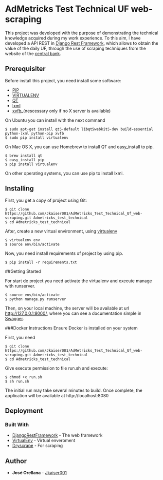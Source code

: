 # AdMetricks Test Technical UF web-scraping
This project was developed with the purpose of demonstrating the technical knowledge acquired during my work experience. To this aim, I have developed a API REST in [Django Rest Framework](http://www.django-rest-framework.org/), which allows to obtain the value of the daily UF, through the use of scraping techniques from the website of the [central bank](http://www.bcentral.cl/).


## Prerequisiter
Before install this project, you need install some software:

* [PIP](https://pypi.python.org/pypi/pip)
* [VIRTUALENV](https://virtualenv.pypa.io/en/stable/)
* [QT](https://www.qt.io)
* [lxml](http://lxml.de)
* [xvfb_](/)(nescessary only if no X server is available)


On Ubuntu you can install with the next command
```
$ sudo apt-get install qt5-default libqt5webkit5-dev build-essential python-lxml python-pip xvfb
$ sudo pip install virtualenv
```

On Mac OS X, you can use Homebrew to install QT and easy_install to pip.
```
$ brew install qt
$ easy_install pip
$ pip install virtualenv
```
 
On other operating systems, you can use pip to install lxml.
 
## Installing

First, you get a copy of project using Git:
```
$ git clone https://github.com/Jkaiser001/AdMetricks_Test_Technical_Uf_web-scraping.git Admetricks_test_technical
$ cd Admetricks_test_technical
```

After, create a new virtual environment, using [virtualenv](https://pypi.python.org/pypi/virtualenv)

```
$ virtualenv env
$ source env/bin/activate
```

Now, you need install requirements of project by using pip.

```
$ pip install -r requirements.txt
```

##Getting Started

For start de project you need activate the virtualenv and execute manage with runserver.

```
$ source env/bin/activate
$ python manage.py runserver
```

Then, on your local machine, the server will be available at url http://127.0.0.1:8000/, where you can see a documentation simple in [Swagger](https://swagger.io/).

###Docker Instructions
Ensure Docker is installed on your system

First, you need
```
$ git clone https://github.com/Jkaiser001/AdMetricks_Test_Technical_Uf_web-scraping.git Admetricks_test_technical
$ cd Admetricks_test_technical
```

Give execute permission to file run.sh and execute:
```
$ chmod +x run.sh
$ sh run.sh
```

The initial run may take several minutes to build. Once complete, the application will be available at http://localhost:8080




## Deployment

### Built With

* [DjangoRestFramework](http://www.django-rest-framework.org/) - The web framework 
* [VirtualEnv](https://pypi.python.org/pypi/virtualenv) - Virtual enveroment
* [Dryscrape](http://dryscrape.readthedocs.io/en/latest/index.html) - For scraping


## Author

* **José Orellana** - [Jkaiser001](https://github.com/Jkaiser001)

